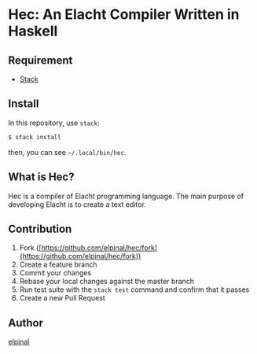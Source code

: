 # Hec: An Elacht Compiler Written in Haskell

## Requirement

- [Stack](https://github.com/commercialhaskell/stack)

## Install

In this repository, use `stack`:

```bash
$ stack install
```

then, you can see `~/.local/bin/hec`.

## What is Hec?

Hec is a compiler of Elacht programming language. The main purpose of
developing Elacht is to create a text editor.


## Contribution

1. Fork ([https://github.com/elpinal/hec/fork](https://github.com/elpinal/hec/fork))
1. Create a feature branch
1. Commit your changes
1. Rebase your local changes against the master branch
1. Run test suite with the `stack test` command and confirm that it passes
1. Create a new Pull Request

## Author

[elpinal](https://github.com/elpinal)
